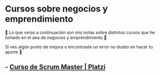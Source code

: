 # Cursos sobre negocios y emprendimiento

🚀 Lo que veras a continuación son mis notas sobre distintos cursos que he tomado en el aea de negocios y emprendimiento 💚

Si ves algún punto de mejora o encontraste un error no dudes en hacer tu aporte 💚

## - [Curso de Scrum Master | Platzi](/scrumMaster.md)
